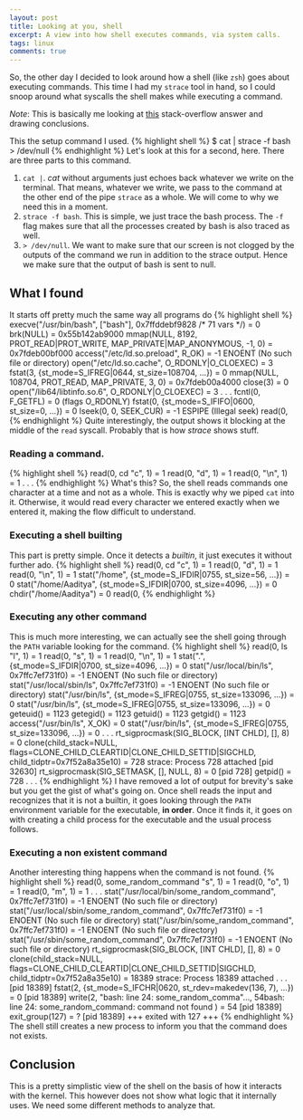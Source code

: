 ```yaml
---
layout: post
title: Looking at you, shell
excerpt: A view into how shell executes commands, via system calls.
tags: linux
comments: true
---
```


So, the other day I decided to look around how a shell (like `zsh`) goes about executing commands. This time I had my
`strace` tool in hand, so I could snoop around what syscalls the shell makes while executing a command.

*Note*: This is basically me looking at [this] stack-overflow answer and drawing conclusions.

This the setup command I used.
{% highlight shell %}
$ cat | strace -f bash > /dev/null
{% endhighlight %}
Let's look at this for a second, here. There are three parts to this command.
1. `cat |`. *cat* without arguments just echoes back whatever we write on the terminal. That means, whatever we write, we pass to
the command at the other end of the pipe `strace` as a whole. We will come to why we need this in a moment.
2. `strace -f bash`. This is simple, we just trace the bash process. The `-f` flag makes sure that all the processes created by
bash is also traced as well.
3. `> /dev/null`. We want to make sure that our screen is not clogged by the outputs of the command we run in addition to the
strace output. Hence we make sure that the output of bash is sent to null.

## What I found
It starts off pretty much the same way all programs do
{% highlight shell %}
execve("/usr/bin/bash", ["bash"], 0x7ffddebf9828 /* 71 vars */) = 0
brk(NULL)                               = 0x55b142ab9000
mmap(NULL, 8192, PROT_READ|PROT_WRITE, MAP_PRIVATE|MAP_ANONYMOUS, -1, 0) = 0x7fdeb00bf000
access("/etc/ld.so.preload", R_OK)      = -1 ENOENT (No such file or directory)
open("/etc/ld.so.cache", O_RDONLY|O_CLOEXEC) = 3
fstat(3, {st_mode=S_IFREG|0644, st_size=108704, ...}) = 0
mmap(NULL, 108704, PROT_READ, MAP_PRIVATE, 3, 0) = 0x7fdeb00a4000
close(3)                                = 0
open("/lib64/libtinfo.so.6", O_RDONLY|O_CLOEXEC) = 3
.
.
.
fcntl(0, F_GETFL)                       = 0 (flags O_RDONLY)
fstat(0, {st_mode=S_IFIFO|0600, st_size=0, ...}) = 0
lseek(0, 0, SEEK_CUR)                   = -1 ESPIPE (Illegal seek)
read(0,
{% endhighlight %}
Quite interestingly, the output shows it blocking  at the middle of the `read` syscall. Probably that is how *strace*
shows stuff.

###  Reading a command.

{% highlight shell %}
read(0, cd
"c", 1)                         = 1
read(0, "d", 1)                         = 1
read(0, "\n", 1)                        = 1
.
.
.
{% endhighlight %}
What's this? So, the shell reads commands one character at a time and not as a whole. This is exactly why we piped `cat` into
it. Otherwise, it would read every character we entered exactly when we entered it, making the flow difficult to understand.

### Executing a shell builting
This part is pretty simple. Once it detects a *builtin*, it just executes it without further ado.
{% highlight shell %}
read(0, cd
"c", 1)                         = 1
read(0, "d", 1)                         = 1
read(0, "\n", 1)                        = 1
stat("/home", {st_mode=S_IFDIR|0755, st_size=56, ...}) = 0
stat("/home/Aaditya", {st_mode=S_IFDIR|0700, st_size=4096, ...}) = 0
chdir("/home/Aaditya")                  = 0
read(0,
{% endhighlight %}

### Executing any other command
This is much more interesting, we can actually see the shell going through the `PATH` variable looking for the command.
{% highlight shell %}
read(0, ls
"l", 1)                         = 1
read(0, "s", 1)                         = 1
read(0, "\n", 1)                        = 1
stat(".", {st_mode=S_IFDIR|0700, st_size=4096, ...}) = 0
stat("/usr/local/bin/ls", 0x7ffc7ef731f0) = -1 ENOENT (No such file or directory)
stat("/usr/local/sbin/ls", 0x7ffc7ef731f0) = -1 ENOENT (No such file or directory)
stat("/usr/bin/ls", {st_mode=S_IFREG|0755, st_size=133096, ...}) = 0
stat("/usr/bin/ls", {st_mode=S_IFREG|0755, st_size=133096, ...}) = 0
geteuid()                               = 1123
getegid()                               = 1123
getuid()                                = 1123
getgid()                                = 1123
access("/usr/bin/ls", X_OK)             = 0
stat("/usr/bin/ls", {st_mode=S_IFREG|0755, st_size=133096, ...}) = 0
.
.
.
rt_sigprocmask(SIG_BLOCK, [INT CHLD], [], 8) = 0
clone(child_stack=NULL, flags=CLONE_CHILD_CLEARTID|CLONE_CHILD_SETTID|SIGCHLD, child_tidptr=0x7f52a8a35e10) = 728
strace: Process 728 attached
[pid 32630] rt_sigprocmask(SIG_SETMASK, [], NULL, 8) = 0
[pid   728] getpid()                    = 728
.
.
.
{% endhighlight %}
I have removed a lot of output for brevity's sake but you get the gist of what's going on.
Once shell reads the input and recognizes that it is not a builtin, it goes looking through the `PATH` environment variable
for the executable, **in order**. Once it finds it, it goes on with creating a child process for the executable and the usual process
follows.

### Executing a non existent command
Another interesting thing happens when the command is not found.
{% highlight shell %}
read(0, some_random_command
"s", 1)                         = 1
read(0, "o", 1)                         = 1
read(0, "m", 1)                         = 1
.
.
.
stat("/usr/local/bin/some_random_command", 0x7ffc7ef731f0) = -1 ENOENT (No such file or directory)
stat("/usr/local/sbin/some_random_command", 0x7ffc7ef731f0) = -1 ENOENT (No such file or directory)
stat("/usr/bin/some_random_command", 0x7ffc7ef731f0) = -1 ENOENT (No such file or directory)
stat("/usr/sbin/some_random_command", 0x7ffc7ef731f0) = -1 ENOENT (No such file or directory)
rt_sigprocmask(SIG_BLOCK, [INT CHLD], [], 8) = 0
clone(child_stack=NULL, flags=CLONE_CHILD_CLEARTID|CLONE_CHILD_SETTID|SIGCHLD, child_tidptr=0x7f52a8a35e10) = 18389
strace: Process 18389 attached
.
.
.
[pid 18389] fstat(2, {st_mode=S_IFCHR|0620, st_rdev=makedev(136, 7), ...}) = 0
[pid 18389] write(2, "bash: line 24: some_random_comma"..., 54bash: line 24: some_random_command: command not found
) = 54
[pid 18389] exit_group(127)             = ?
[pid 18389] +++ exited with 127 +++
{% endhighlight %}
The shell still creates a new process to inform you that the command does not exists.

## Conclusion
This is a pretty simplistic view of the shell on the basis of how it interacts with the kernel. This however does not show
what logic that it internally uses. We need some different methods to analyze that.

[this]: https://unix.stackexchange.com/questions/90711/is-it-possible-to-strace-the-builtin-commands-to-bash
